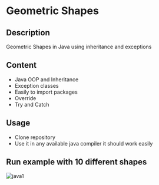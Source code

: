 # Geometric Shapes
## Description
Geometric Shapes in Java using inheritance and exceptions

## Content
- Java OOP and Inheritance
- Exception classes
- Easily to import packages
- Override
- Try and Catch


## Usage
- Clone repository
- Use it in any available java compiler it should work easily

## Run example with 10 different shapes

![java1](https://github.com/user-attachments/assets/51920c2e-cdd6-4afb-90c1-f9c223cfb987)
